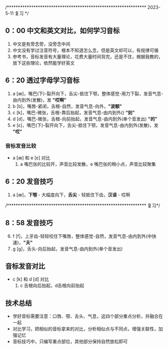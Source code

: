 /*************************************************************** 2023-5-11 复习 */
## 0：00 中文和英文对比，如何学习音标
1. 中文是有旁念旁，没旁念中间
2. 中文没有学过注音符号，根本不知道怎么念，但是英文却可以，有规律可循
3. 参考书，音标发音有大量理论，花费大量时间背完，还是不住，根据我教的，放下这些理论，依然能学好英文

## 6：20 透过字母学习音标
1. a [æ]，嘴巴(下)-裂开向下，舌尖-抵住下颚，整体感觉-用力下裂，发音气息-由内到外(发散)，发 **"哎啊"**
2. b [b]，嘴唇-紧闭，舌根-自然，发音气息-向外，**"波额"**
3. c [k]，嘴巴-微张，舌根-靠后抬起，发音气息-由内到外() **“刻”**
4. d [d]，嘴巴-微张，舌根-向前抬起，发音气息-由内到外(单个音发出) **"的"**
5. e [ɛ]，嘴巴(下)-裂开向下，舌尖-抵住下颚，发音气息-由内到外(发散)，发 **"哎"**

### 音标发音比较
* a [æ] 和 e [ɛ] 对比
    1. a 嘴巴张的比较开，声音比较发散，e 嘴巴张的稍小点，声音比较聚集

## 6：20 发音技巧
1. a [æ]，**下颚** - 大幅度向下，**舌尖** - 轻抵住下齿，**汉语** - 哎啊 

/*************************************************************** 复习*/

## 8：58 发音技巧 
6. f [f]，上牙齿-轻轻咬住下嘴唇，整体感觉-自然，发音气息-由内到外(中快速)，**"夫"**
7. g [g]，舌头-向后抬起，发音气息-由内到外(单个音发出)

## 音标发音对比  
* c [k] 和 d [d] 对比
    1. c 舌根向后抬起，d舌根向前抬起

## 技术总结
* 学好音标需要注意：口唇、颚、舌头、气息，这四个部分重点分析，并融合在一起
* 对比学习，把相似的音标拿来的对比，分析相似点与不同点，增强关联性，加强记忆
* 音标技巧中，只编写重点部位，其他部分保持自然放松即可